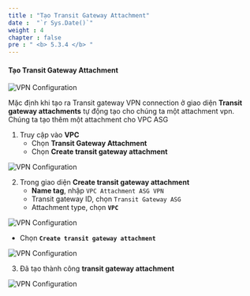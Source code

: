 ```yaml
---
title : "Tạo Transit Gateway Attachment"
date :  "`r Sys.Date()`" 
weight : 4
chapter : false
pre : " <b> 5.3.4 </b> "
---
```


#### Tạo Transit Gateway Attachment

![VPN Configuration](/images/22/image.png?featherlight=false&width=90pc)

Mặc định khi tạo ra Transit gateway VPN connection ở giao diện **Transit gateway attachments** tự động tạo cho chúng ta một attachment vpn. Chúng ta tạo thêm một attachment cho VPC ASG

1. Truy cập vào **VPC**
    - Chọn **Transit Gateway Attachment**
    - Chọn **Create transit gateway attachment**

![VPN Configuration](/images/22/image%201.png?featherlight=false&width=90pc)

2. Trong giao diện **Create transit gateway attachment**
    - **Name tag**, nhập `VPC Attachment ASG VPN`
    - Transit gateway ID, chọn `Transit Gateway ASG`
    - Attachment type, chọn **`VPC`**

![VPN Configuration](/images/22/image%202.png?featherlight=false&width=90pc)

- Chọn **`Create transit gateway attachment`**

![VPN Configuration](/images/22/image%203.png?featherlight=false&width=90pc)

3. Đã tạo thành công **transit gateway attachment**

![VPN Configuration](/images/22/image%204.png?featherlight=false&width=90pc)